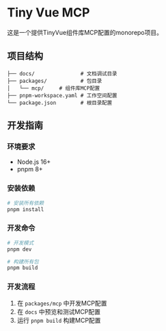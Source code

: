 # Tiny Vue MCP

这是一个提供TinyVue组件库MCP配置的monorepo项目。

## 项目结构

```text
├── docs/               # 文档调试目录
├── packages/           # 包目录
│   └── mcp/     # 组件库MCP配置
├── pnpm-workspace.yaml # 工作空间配置
└── package.json        # 根目录配置
```

## 开发指南

### 环境要求

- Node.js 16+
- pnpm 8+

### 安装依赖

```bash
# 安装所有依赖
pnpm install
```

### 开发命令

```bash
# 开发模式
pnpm dev

# 构建所有包
pnpm build
```

### 开发流程

1. 在 `packages/mcp` 中开发MCP配置
2. 在 `docs` 中预览和测试MCP配置
3. 运行 `pnpm build` 构建MCP配置
